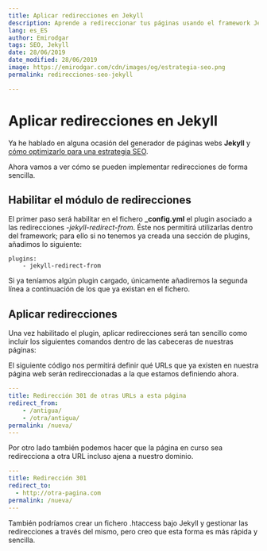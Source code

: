```yaml
---
title: Aplicar redirecciones en Jekyll
description: Aprende a redireccionar tus páginas usando el framework Jekyll
lang: es_ES
author: Emirodgar
tags: SEO, Jekyll
date: 28/06/2019
date_modified: 28/06/2019
image: https://emirodgar.com/cdn/images/og/estrategia-seo.png
permalink: redirecciones-seo-jekyll

---
```


# Aplicar redirecciones en Jekyll

Ya he hablado en alguna ocasión del generador de páginas webs **Jekyll** y [cómo optimizarlo para una estrategia SEO](optimizacion-seo-jekyll).

Ahora vamos a ver cómo se pueden implementar redirecciones de forma sencilla.

## Habilitar el módulo de redirecciones

El primer paso será habilitar en el fichero **_config.yml** el plugin asociado a las redirecciones -*jekyll-redirect-from*. Éste nos permitirá utilizarlas dentro del framework; para ello si no tenemos ya creada una sección de plugins, añadimos lo siguiente:

```
plugins:  
    - jekyll-redirect-from
```

Si ya teníamos algún plugin cargado, únicamente añadiremos la segunda línea a continuación de los que ya existan en el fichero.

## Aplicar redirecciones

Una vez habilitado el plugin, aplicar redirecciones será tan sencillo como incluir los siguientes comandos dentro de las cabeceras de nuestras páginas:

El siguiente código nos permitirá definir qué URLs que ya existen en nuestra página web serán redireccionadas a la que estamos definiendo ahora.

```yml
---
title: Redirección 301 de otras URLs a esta página 
redirect_from:
    - /antigua/
    - /otra/antigua/
permalink: /nueva/
---
``` 

Por otro lado también podemos hacer que la página en curso sea redirecciona a otra URL incluso ajena a nuestro dominio.

```yml
---
title: Redirección 301
redirect_to:
  - http://otra-pagina.com
permalink: /nueva/
---
```

También podríamos crear un fichero .htaccess bajo Jekyll y gestionar las redirecciones a través del mismo, pero creo que esta forma es más rápida y sencilla.
<!--stackedit_data:
eyJoaXN0b3J5IjpbMTYwMDc2Mjc1MiwtMjU0NDUzODU2LC0yMT
IyNjQxMzY0XX0=
-->